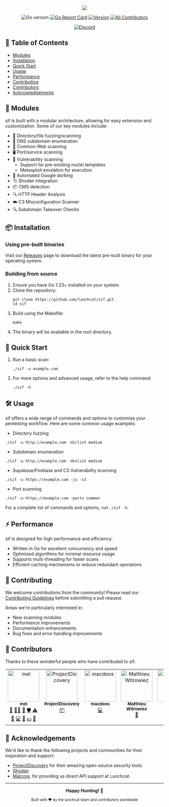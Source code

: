 <div align="center">
<img src="https://github.com/user-attachments/assets/e4caf24e-693f-4f12-b8ad-8e4a8d338fa9">
</div>

<div align="center">

![Go version](https://img.shields.io/github/go-mod/go-version/dropalldatabases/sif?style=flat-square)
[![Go Report Card](https://goreportcard.com/badge/github.com/dropalldatabases/sif?style=flat-square)](https://goreportcard.com/report/github.com/dropalldatabases/sif)
[![Version](https://img.shields.io/github/v/tag/dropalldatabases/sif?style=flat-square)](https://github.com/dropalldatabases/sif/tags)
[![All Contributors](https://img.shields.io/github/all-contributors/lunchcat/sif?color=ee8449&style=flat-square)](#contributors) 

[![Discord](https://discordapp.com/api/guilds/1202922721969705010/widget.png?style=banner2)](https://discord.gg/w6HuE8puuX) 

</div>

## 📖 Table of Contents

- [Modules](#-modules)
- [Installation](#-installation)
- [Quick Start](#-quick-start)
- [Usage](#-usage)
- [Performance](#-performance)
- [Contributing](#-contributing)
- [Contributors](#-contributors)
- [Acknowledgements](#-acknowledgements)

## 🧩 Modules

sif is built with a modular architecture, allowing for easy extension and customization. Some of our key modules include:

- 📂 Directory/file fuzzing/scanning
- 📡 DNS subdomain enumeration
- 🐾 Common Web scanning
- 🖥️ Port/service scanning
- 🦠 Vulnerability scanning
  - Support for pre-existing nuclei templates
  - Metasploit emulation for execution
- 🔎 Automated Google dorking
- 💘 Shodan integration
- 📦 CMS detection
- 🔍 HTTP Header Analysis
- ☁️ C3 Misconfiguration Scanner
- 🔍 Subdomain Takeover Checks

## 📦 Installation

### Using pre-built binaries

Visit our [Releases](https://github.com/dropalldatabases/sif/releases) page to download the latest pre-built binary for your operating system.

### Building from source

1. Ensure you have Go 1.23+ installed on your system.
2. Clone the repository:
   ```
   git clone https://github.com/lunchcat/sif.git
   cd sif
   ```
3. Build using the Makefile:
   ```
   make
   ```
4. The binary will be available in the root directory.

## 🚀 Quick Start

1. Run a basic scan:
   ```
   ./sif -u example.com
   ```
2. For more options and advanced usage, refer to the help command:
   ```
   ./sif -h
   ```

## 🛠 Usage

sif offers a wide range of commands and options to customize your pentesting workflow. Here are some common usage examples:

- Directory fuzzing

```
./sif -u http://example.com -dirlist medium
```

- Subdomain enumeration

```
./sif -u http://example.com -dnslist medium
```

- Supabase/Firebase and C3 Vulnerability scanning

```
./sif -u https://example.com -js -c3
```

- Port scanning

```
./sif -u https://example.com -ports common
```

For a complete list of commands and options, run `./sif -h`.

## ⚡ Performance

sif is designed for high performance and efficiency:

- Written in Go for excellent concurrency and speed
- Optimized algorithms for minimal resource usage
- Supports multi-threading for faster scans
- Efficient caching mechanisms to reduce redundant operations

## 🤝 Contributing

We welcome contributions from the community! Please read our [Contributing Guidelines](CONTRIBUTING.md) before submitting a pull request.

Areas we're particularly interested in:

- New scanning modules
- Performance improvements
- Documentation enhancements
- Bug fixes and error handling improvements

## 🌟 Contributors

Thanks to these wonderful people who have contributed to sif:

<!-- ALL-CONTRIBUTORS-LIST:START - Do not remove or modify this section -->
<!-- prettier-ignore-start -->
<!-- markdownlint-disable -->
<table>
  <tbody>
    <tr>
      <td align="center" valign="top" width="14.28%"><a href="https://vmfunc.re"><img src="https://avatars.githubusercontent.com/u/59031302?v=4?s=100" width="100px;" alt="mel"/><br /><sub><b>mel</b></sub></a><br /><a href="#maintenance-vmfunc" title="Maintenance">🚧</a> <a href="#mentoring-vmfunc" title="Mentoring">🧑‍🏫</a> <a href="#projectManagement-vmfunc" title="Project Management">📆</a> <a href="#security-vmfunc" title="Security">🛡️</a> <a href="#test-vmfunc" title="Tests">⚠️</a> <a href="#business-vmfunc" title="Business development">💼</a> <a href="#code-vmfunc" title="Code">💻</a> <a href="#design-vmfunc" title="Design">🎨</a> <a href="#financial-vmfunc" title="Financial">💵</a> <a href="#ideas-vmfunc" title="Ideas, Planning, & Feedback">🤔</a></td>
      <td align="center" valign="top" width="14.28%"><a href="https://projectdiscovery.io"><img src="https://avatars.githubusercontent.com/u/50994705?v=4?s=100" width="100px;" alt="ProjectDiscovery"/><br /><sub><b>ProjectDiscovery</b></sub></a><br /><a href="#platform-projectdiscovery" title="Packaging/porting to new platform">📦</a></td>
      <td align="center" valign="top" width="14.28%"><a href="https://github.com/macdoos"><img src="https://avatars.githubusercontent.com/u/127897805?v=4?s=100" width="100px;" alt="macdoos"/><br /><sub><b>macdoos</b></sub></a><br /><a href="#code-macdoos" title="Code">💻</a></td>
      <td align="center" valign="top" width="14.28%"><a href="https://epitech.eu"><img src="https://avatars.githubusercontent.com/u/75166283?v=4?s=100" width="100px;" alt="Matthieu Witrowiez"/><br /><sub><b>Matthieu Witrowiez</b></sub></a><br /><a href="#ideas-D3adPlays" title="Ideas, Planning, & Feedback">🤔</a></td>
      <td align="center" valign="top" width="14.28%"><a href="https://github.com/tessa-u-k"><img src="https://avatars.githubusercontent.com/u/109355732?v=4?s=100" width="100px;" alt="tessa "/><br /><sub><b>tessa </b></sub></a><br /><a href="#infra-tessa-u-k" title="Infrastructure (Hosting, Build-Tools, etc)">🚇</a> <a href="#question-tessa-u-k" title="Answering Questions">💬</a> <a href="#userTesting-tessa-u-k" title="User Testing">📓</a></td>
      <td align="center" valign="top" width="14.28%"><a href="https://github.com/xyzeva"><img src="https://avatars.githubusercontent.com/u/133499694?v=4?s=100" width="100px;" alt="Eva"/><br /><sub><b>Eva</b></sub></a><br /><a href="#blog-xyzeva" title="Blogposts">📝</a> <a href="#content-xyzeva" title="Content">🖋</a> <a href="#research-xyzeva" title="Research">🔬</a> <a href="#security-xyzeva" title="Security">🛡️</a> <a href="#test-xyzeva" title="Tests">⚠️</a> <a href="#code-xyzeva" title="Code">💻</a></td>
    </tr>
  </tbody>
</table>

<!-- markdownlint-restore -->
<!-- prettier-ignore-end -->

<!-- ALL-CONTRIBUTORS-LIST:END -->

## 🙏 Acknowledgements

We'd like to thank the following projects and communities for their inspiration and support:

- [ProjectDiscovery](https://projectdiscovery.io/) for their amazing open-source security tools
- [Shodan](https://www.shodan.io/)
- [Malcore](https://www.malcore.io/), for providing us direct API support at Lunchcat.

---

<div align="center">
  <strong>Happy Hunting! 🐾</strong>
  <p>
    <sub>Built with ❤️ by the lunchcat team and contributors worldwide</sub>
  </p>
</div>
